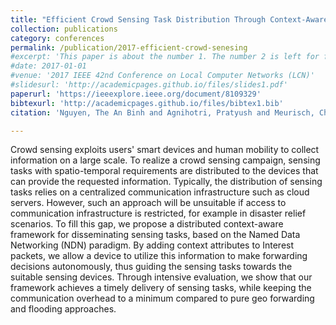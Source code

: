 ```yaml
---
title: "Efficient Crowd Sensing Task Distribution Through Context-Aware NDN-Based Geocast"
collection: publications
category: conferences
permalink: /publication/2017-efficient-crowd-senesing
#excerpt: 'This paper is about the number 1. The number 2 is left for future work.'
#date: 2017-01-01
#venue: '2017 IEEE 42nd Conference on Local Computer Networks (LCN)'
#slidesurl: 'http://academicpages.github.io/files/slides1.pdf'
paperurl: 'https://ieeexplore.ieee.org/document/8109329'
bibtexurl: 'http://academicpages.github.io/files/bibtex1.bib'
citation: 'Nguyen, The An Binh and Agnihotri, Pratyush and Meurisch, Christian and Luthra, Manisha and Dwarakanath, Rahul and Blendin, Jeremias and Böhnstedt, Doreen and Zink, Michael and Steinmetz, Ralf. (2017). &quot;Efficient Crowd Sensing Task Distribution Through Context-Aware NDN-Based Geocast.&quot; <i>2017 IEEE 42nd Conference on Local Computer Networks (LCN)</i>.'

---
```


Crowd sensing exploits users' smart devices and human mobility to collect information on a large scale. To realize a crowd sensing campaign, sensing tasks with spatio-temporal requirements are distributed to the devices that can provide the requested information. Typically, the distribution of sensing tasks relies on a centralized communication infrastructure such as cloud servers. However, such an approach will be unsuitable if access to communication infrastructure is restricted, for example in disaster relief scenarios. To fill this gap, we propose a distributed context-aware framework for disseminating sensing tasks, based on the Named Data Networking (NDN) paradigm. By adding context attributes to Interest packets, we allow a device to utilize this information to make forwarding decisions autonomously, thus guiding the sensing tasks towards the suitable sensing devices. Through intensive evaluation, we show that our framework achieves a timely delivery of sensing tasks, while keeping the communication overhead to a minimum compared to pure geo forwarding and flooding approaches.
